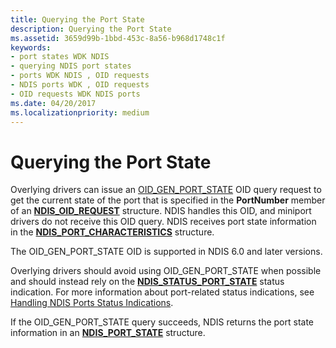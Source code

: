 ```yaml
---
title: Querying the Port State
description: Querying the Port State
ms.assetid: 3659d99b-1bbd-453c-8a56-b968d1748c1f
keywords:
- port states WDK NDIS
- querying NDIS port states
- ports WDK NDIS , OID requests
- NDIS ports WDK , OID requests
- OID requests WDK NDIS ports
ms.date: 04/20/2017
ms.localizationpriority: medium
---
```


# Querying the Port State





Overlying drivers can issue an [OID\_GEN\_PORT\_STATE](https://docs.microsoft.com/windows-hardware/drivers/network/oid-gen-port-state) OID query request to get the current state of the port that is specified in the **PortNumber** member of an [**NDIS\_OID\_REQUEST**](https://docs.microsoft.com/windows-hardware/drivers/ddi/ndis/ns-ndis-_ndis_oid_request) structure. NDIS handles this OID, and miniport drivers do not receive this OID query. NDIS receives port state information in the [**NDIS\_PORT\_CHARACTERISTICS**](https://docs.microsoft.com/windows-hardware/drivers/ddi/ntddndis/ns-ntddndis-_ndis_port_characteristics) structure.

The OID\_GEN\_PORT\_STATE OID is supported in NDIS 6.0 and later versions.

Overlying drivers should avoid using OID\_GEN\_PORT\_STATE when possible and should instead rely on the [**NDIS\_STATUS\_PORT\_STATE**](https://docs.microsoft.com/windows-hardware/drivers/network/ndis-status-port-state) status indication. For more information about port-related status indications, see [Handling NDIS Ports Status Indications](handling-ndis-ports-status-indications.md).

If the OID\_GEN\_PORT\_STATE query succeeds, NDIS returns the port state information in an [**NDIS\_PORT\_STATE**](https://docs.microsoft.com/windows-hardware/drivers/ddi/ntddndis/ns-ntddndis-_ndis_port_state) structure.

 

 





